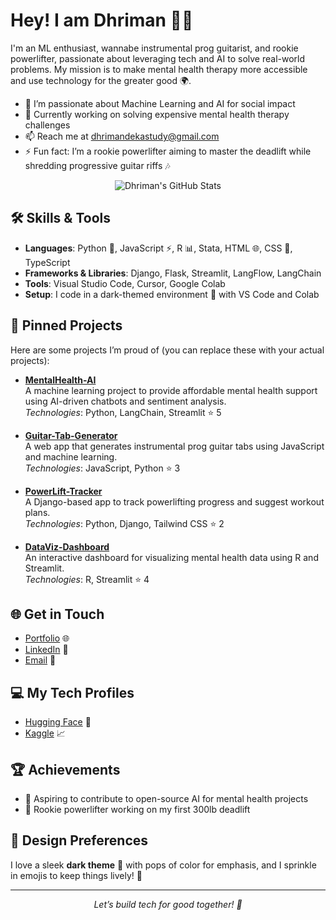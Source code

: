 # Hey! I am Dhriman 🎸💪

I'm an ML enthusiast, wannabe instrumental prog guitarist, and rookie powerlifter, passionate about leveraging tech and AI to solve real-world problems. My mission is to make mental health therapy more accessible and use technology for the greater good 🌍.

- 🧠 I’m passionate about Machine Learning and AI for social impact
- 🎯 Currently working on solving expensive mental health therapy challenges
- 📫 Reach me at [dhrimandekastudy@gmail.com](mailto:dhrimandekastudy@gmail.com)
- ⚡ Fun fact: I’m a rookie powerlifter aiming to master the deadlift while shredding progressive guitar riffs 🎶

<p align="center">
  <img src="https://github-readme-stats.vercel.app/api?username=yourusername&show_icons=true&theme=dark" alt="Dhriman's GitHub Stats" />
</p>

## 🛠️ Skills & Tools
- **Languages**: Python 🐍, JavaScript ⚡, R 📊, Stata, HTML 🌐, CSS 🎨, TypeScript
- **Frameworks & Libraries**: Django, Flask, Streamlit, LangFlow, LangChain
- **Tools**: Visual Studio Code, Cursor, Google Colab
- **Setup**: I code in a dark-themed environment 🌙 with VS Code and Colab

## 📌 Pinned Projects
Here are some projects I’m proud of (you can replace these with your actual projects):

- **[MentalHealth-AI](link-to-repo)**  
  A machine learning project to provide affordable mental health support using AI-driven chatbots and sentiment analysis.  
  *Technologies*: Python, LangChain, Streamlit ⭐ 5

- **[Guitar-Tab-Generator](link-to-repo)**  
  A web app that generates instrumental prog guitar tabs using JavaScript and machine learning.  
  *Technologies*: JavaScript, Python ⭐ 3

- **[PowerLift-Tracker](link-to-repo)**  
  A Django-based app to track powerlifting progress and suggest workout plans.  
  *Technologies*: Python, Django, Tailwind CSS ⭐ 2

- **[DataViz-Dashboard](link-to-repo)**  
  An interactive dashboard for visualizing mental health data using R and Streamlit.  
  *Technologies*: R, Streamlit ⭐ 4

## 🌐 Get in Touch
- [Portfolio](https://dhriman-portfolio.vercel.app/) 🌐
- [LinkedIn](https://www.linkedin.com/in/dhriman-d-b57b76179/) 🔗
- [Email](mailto:dhrimandekastudy@gmail.com) 📧

## 💻 My Tech Profiles
- [Hugging Face](https://huggingface.co/yourusername) 🤗
- [Kaggle](https://www.kaggle.com/yourusername) 📈

## 🏆 Achievements
- 🥇 Aspiring to contribute to open-source AI for mental health projects
- 💪 Rookie powerlifter working on my first 300lb deadlift

## 🎨 Design Preferences
I love a sleek **dark theme** 🌙 with pops of color for emphasis, and I sprinkle in emojis to keep things lively! 🚀

---
<p align="center">
  <i>Let’s build tech for good together! 🌟</i>
</p>
